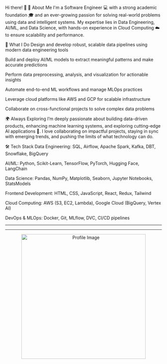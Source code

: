 Hi there! 👋
🚀 About Me
I'm a Software Engineer 💻 with a strong academic foundation 🎓 and an ever-growing passion for solving real-world problems using data and intelligent systems. My expertise lies in Data Engineering, AI/ML, and Data Science, with hands-on experience in Cloud Computing ☁️ to ensure scalability and performance.

🔹 What I Do
Design and develop robust, scalable data pipelines using modern data engineering tools

Build and deploy AI/ML models to extract meaningful patterns and make accurate predictions

Perform data preprocessing, analysis, and visualization for actionable insights

Automate end-to-end ML workflows and manage MLOps practices

Leverage cloud platforms like AWS and GCP for scalable infrastructure

Collaborate on cross-functional projects to solve complex data problems

🌍 Always Exploring
I’m deeply passionate about building data-driven products, enhancing machine learning systems, and exploring cutting-edge AI applications 🤖. I love collaborating on impactful projects, staying in sync with emerging trends, and pushing the limits of what technology can do.

🛠️ Tech Stack
Data Engineering: SQL, Airflow, Apache Spark, Kafka, DBT, Snowflake, BigQuery

AI/ML: Python, Scikit-Learn, TensorFlow, PyTorch, Hugging Face, LangChain

Data Science: Pandas, NumPy, Matplotlib, Seaborn, Jupyter Notebooks, StatsModels

Frontend Development: HTML, CSS, JavaScript, React, Redux, Tailwind

Cloud Computing: AWS (S3, EC2, Lambda), Google Cloud (BigQuery, Vertex AI)

DevOps & MLOps: Docker, Git, MLflow, DVC, CI/CD pipelines

---
---

<p align="center">
  <img src="https://i.pinimg.com/564x/18/7a/7e/187a7ea341c2f19680cc41ae94da68d9.jpg" alt="Profile Image" width="400" />
</p>
